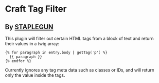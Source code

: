 # Craft Tag Filter

## By [STAPLEGUN](http://staplegun.us)

This plugin will filter out certain HTML tags from a block of text and return
their values in a twig array:

```
{% for paragraph in entry.body | getTag('p') %}
  {{ paragraph }}
{% endfor %}
```

Currently ignores any tag meta data such as classes or IDs, and will return only
the value inside the tags.
